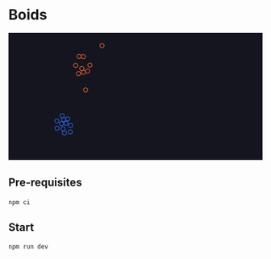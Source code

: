 # Boids

![snapshot](snapshot.png)

## Pre-requisites

```bash
npm ci
```

## Start

```bash
npm run dev
```